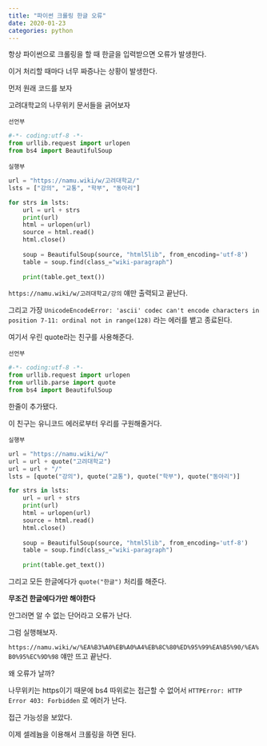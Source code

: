 ```yaml
---
title: "파이썬 크롤링 한글 오류"
date: 2020-01-23
categories: python
---
```


항상 파이썬으로 크롤링을 할 때 한글을 입력받으면 오류가 발생한다.

이거 처리할 때마다 너무 짜증나는 상황이 발생한다.

먼저 원래 코드를 보자

고려대학교의 나무위키 문서들을 긁어보자

``선언부``

```python
#-*- coding:utf-8 -*-
from urllib.request import urlopen
from bs4 import BeautifulSoup
```

``실행부``

```python
url = "https://namu.wiki/w/고려대학교/"
lsts = ["강의", "교통", "학부", "동아리"]

for strs in lsts:
    url = url + strs
    print(url)
    html = urlopen(url)
    source = html.read()
    html.close()
    
    soup = BeautifulSoup(source, "html5lib", from_encoding='utf-8')
    table = soup.find(class_="wiki-paragraph")
    
    print(table.get_text())
```

``https://namu.wiki/w/고려대학교/강의`` 얘만 출력되고 끝난다.

그리고 가장 ``UnicodeEncodeError: 'ascii' codec can't encode characters in position 7-11: ordinal not in range(128)`` 라는 에러를 뱉고 종료된다.

여기서 우린 quote라는 친구를 사용해준다.

``선언부``

```python
#-*- coding:utf-8 -*-
from urllib.request import urlopen
from urllib.parse import quote
from bs4 import BeautifulSoup
```

한줄이 추가됐다.

이 친구는 유니코드 에러로부터 우리를 구원해줄거다.

``실행부``

```python
url = "https://namu.wiki/w/"
url = url + quote("고려대학교")
url = url + "/"
lsts = [quote("강의"), quote("교통"), quote("학부"), quote("동아리")]

for strs in lsts:
    url = url + strs
    print(url)
    html = urlopen(url)
    source = html.read()
    html.close()
    
    soup = BeautifulSoup(source, "html5lib", from_encoding='utf-8')
    table = soup.find(class_="wiki-paragraph")
    
    print(table.get_text())
```

그리고 모든 한글에다가 ``quote("한글")`` 처리를 해준다.

**무조건 한글에다가만 해야한다**

안그러면 알 수 없는 단어라고 오류가 난다.

그럼 실행해보자.

``https://namu.wiki/w/%EA%B3%A0%EB%A0%A4%EB%8C%80%ED%95%99%EA%B5%90/%EA%B0%95%EC%9D%98`` 얘만 뜨고 끝난다.

왜 오류가 날까?

나무위키는 https이기 때문에 bs4 따위로는 접근할 수 없어서 ``HTTPError: HTTP Error 403: Forbidden`` 로 에러가 난다.

접근 가능성을 보았다.

이제 셀레늄을 이용해서 크롤링을 하면 된다.


